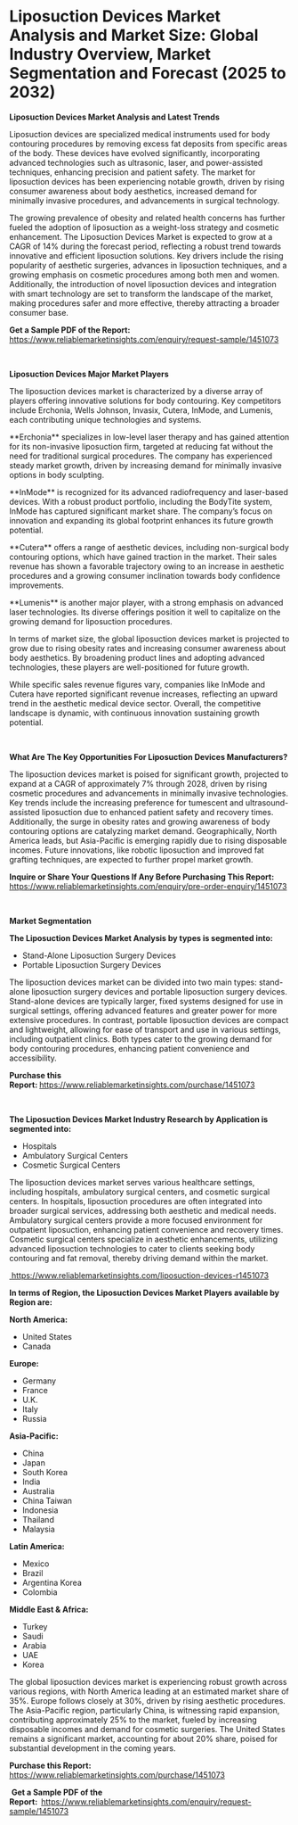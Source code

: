 <p><h1>Liposuction Devices Market Analysis and Market Size: Global Industry Overview, Market Segmentation and Forecast (2025 to 2032)</h1></p><p><strong>Liposuction Devices Market Analysis and Latest Trends</strong></p>
<p><p>Liposuction devices are specialized medical instruments used for body contouring procedures by removing excess fat deposits from specific areas of the body. These devices have evolved significantly, incorporating advanced technologies such as ultrasonic, laser, and power-assisted techniques, enhancing precision and patient safety. The market for liposuction devices has been experiencing notable growth, driven by rising consumer awareness about body aesthetics, increased demand for minimally invasive procedures, and advancements in surgical technology. </p><p>The growing prevalence of obesity and related health concerns has further fueled the adoption of liposuction as a weight-loss strategy and cosmetic enhancement. The Liposuction Devices Market is expected to grow at a CAGR of 14% during the forecast period, reflecting a robust trend towards innovative and efficient liposuction solutions. Key drivers include the rising popularity of aesthetic surgeries, advances in liposuction techniques, and a growing emphasis on cosmetic procedures among both men and women. Additionally, the introduction of novel liposuction devices and integration with smart technology are set to transform the landscape of the market, making procedures safer and more effective, thereby attracting a broader consumer base.</p></p>
<p><strong>Get a Sample PDF of the Report:&nbsp;</strong> <a href="https://www.reliablemarketinsights.com/enquiry/request-sample/1451073?utm_campaign=3518&utm_medium=2&utm_source=Github&utm_content=ia&utm_term=13042025&utm_id=liposuction-devices">https://www.reliablemarketinsights.com/enquiry/request-sample/1451073</a></p>
<p>&nbsp;</p>
<p><strong>Liposuction Devices Major Market Players</strong></p>
<p><p>The liposuction devices market is characterized by a diverse array of players offering innovative solutions for body contouring. Key competitors include Erchonia, Wells Johnson, Invasix, Cutera, InMode, and Lumenis, each contributing unique technologies and systems.</p><p>**Erchonia** specializes in low-level laser therapy and has gained attention for its non-invasive liposuction firm, targeted at reducing fat without the need for traditional surgical procedures. The company has experienced steady market growth, driven by increasing demand for minimally invasive options in body sculpting. </p><p>**InMode** is recognized for its advanced radiofrequency and laser-based devices. With a robust product portfolio, including the BodyTite system, InMode has captured significant market share. The company’s focus on innovation and expanding its global footprint enhances its future growth potential.</p><p>**Cutera** offers a range of aesthetic devices, including non-surgical body contouring options, which have gained traction in the market. Their sales revenue has shown a favorable trajectory owing to an increase in aesthetic procedures and a growing consumer inclination towards body confidence improvements.</p><p>**Lumenis** is another major player, with a strong emphasis on advanced laser technologies. Its diverse offerings position it well to capitalize on the growing demand for liposuction procedures.</p><p>In terms of market size, the global liposuction devices market is projected to grow due to rising obesity rates and increasing consumer awareness about body aesthetics. By broadening product lines and adopting advanced technologies, these players are well-positioned for future growth. </p><p>While specific sales revenue figures vary, companies like InMode and Cutera have reported significant revenue increases, reflecting an upward trend in the aesthetic medical device sector. Overall, the competitive landscape is dynamic, with continuous innovation sustaining growth potential.</p></p>
<p>&nbsp;</p>
<p><strong>What Are The Key Opportunities For Liposuction Devices Manufacturers?</strong></p>
<p><p>The liposuction devices market is poised for significant growth, projected to expand at a CAGR of approximately 7% through 2028, driven by rising cosmetic procedures and advancements in minimally invasive technologies. Key trends include the increasing preference for tumescent and ultrasound-assisted liposuction due to enhanced patient safety and recovery times. Additionally, the surge in obesity rates and growing awareness of body contouring options are catalyzing market demand. Geographically, North America leads, but Asia-Pacific is emerging rapidly due to rising disposable incomes. Future innovations, like robotic liposuction and improved fat grafting techniques, are expected to further propel market growth.</p></p>
<p><strong>Inquire or Share Your Questions If Any Before Purchasing This Report:</strong> <a href="https://www.reliablemarketinsights.com/enquiry/pre-order-enquiry/1451073?utm_campaign=3518&utm_medium=2&utm_source=Github&utm_content=ia&utm_term=13042025&utm_id=liposuction-devices">https://www.reliablemarketinsights.com/enquiry/pre-order-enquiry/1451073</a></p>
<p>&nbsp;</p>
<p><strong>Market Segmentation</strong></p>
<p><strong>The Liposuction Devices Market Analysis by types is segmented into:</strong></p>
<p><ul><li>Stand-Alone Liposuction Surgery Devices</li><li>Portable Liposuction Surgery Devices</li></ul></p>
<p><p>The liposuction devices market can be divided into two main types: stand-alone liposuction surgery devices and portable liposuction surgery devices. Stand-alone devices are typically larger, fixed systems designed for use in surgical settings, offering advanced features and greater power for more extensive procedures. In contrast, portable liposuction devices are compact and lightweight, allowing for ease of transport and use in various settings, including outpatient clinics. Both types cater to the growing demand for body contouring procedures, enhancing patient convenience and accessibility.</p></p>
<p><strong>Purchase this Report:&nbsp;</strong><a href="https://www.reliablemarketinsights.com/purchase/1451073?utm_campaign=3518&utm_medium=2&utm_source=Github&utm_content=ia&utm_term=13042025&utm_id=liposuction-devices">https://www.reliablemarketinsights.com/purchase/1451073</a></p>
<p>&nbsp;</p>
<p><strong>The Liposuction Devices Market Industry Research by Application is segmented into:</strong></p>
<p><ul><li>Hospitals</li><li>Ambulatory Surgical Centers</li><li>Cosmetic Surgical Centers</li></ul></p>
<p><p>The liposuction devices market serves various healthcare settings, including hospitals, ambulatory surgical centers, and cosmetic surgical centers. In hospitals, liposuction procedures are often integrated into broader surgical services, addressing both aesthetic and medical needs. Ambulatory surgical centers provide a more focused environment for outpatient liposuction, enhancing patient convenience and recovery times. Cosmetic surgical centers specialize in aesthetic enhancements, utilizing advanced liposuction technologies to cater to clients seeking body contouring and fat removal, thereby driving demand within the market.</p></p>
<p><a href="https://www.reliablemarketinsights.com/liposuction-devices-r1451073?utm_campaign=3518&utm_medium=2&utm_source=Github&utm_content=ia&utm_term=13042025&utm_id=liposuction-devices">&nbsp;https://www.reliablemarketinsights.com/liposuction-devices-r1451073</a></p>
<p><strong>In terms of Region, the Liposuction Devices Market Players available by Region are:</strong></p>
<p>
    <p> <strong> North America: </strong>
        <ul>
            <li>United States</li>
            <li>Canada</li>
        </ul>
        </p> 
    <p> <strong> Europe: </strong>
        <ul>
            <li>Germany</li>
            <li>France</li>
            <li>U.K.</li>
            <li>Italy</li>
            <li>Russia</li>
        </ul>
        </p> 
    <p> <strong> Asia-Pacific: </strong>
        <ul>
            <li>China</li>
            <li>Japan</li>
            <li>South Korea</li>
            <li>India</li>
            <li>Australia</li>
            <li>China Taiwan</li>
            <li>Indonesia</li>
            <li>Thailand</li>
            <li>Malaysia</li>
        </ul>
        </p> 
    <p> <strong> Latin America: </strong>
        <ul>
            <li>Mexico</li>
            <li>Brazil</li>
            <li>Argentina Korea</li>
            <li>Colombia</li>
        </ul>
        </p> 
    <p> <strong> Middle East & Africa: </strong>
        <ul>
            <li>Turkey</li>
            <li>Saudi</li>
            <li>Arabia</li>
            <li>UAE</li>
            <li>Korea</li>
        </ul>
    </p>
    </p>
<p><p>The global liposuction devices market is experiencing robust growth across various regions, with North America leading at an estimated market share of 35%. Europe follows closely at 30%, driven by rising aesthetic procedures. The Asia-Pacific region, particularly China, is witnessing rapid expansion, contributing approximately 25% to the market, fueled by increasing disposable incomes and demand for cosmetic surgeries. The United States remains a significant market, accounting for about 20% share, poised for substantial development in the coming years.</p></p>
<p><strong>Purchase this Report: </strong><a href="https://www.reliablemarketinsights.com/purchase/1451073?utm_campaign=3518&utm_medium=2&utm_source=Github&utm_content=ia&utm_term=13042025&utm_id=liposuction-devices">https://www.reliablemarketinsights.com/purchase/1451073</a></p>
<p>&nbsp;<strong>Get a Sample PDF of the Report:&nbsp;&nbsp;</strong><a href="https://www.reliablemarketinsights.com/enquiry/request-sample/1451073?utm_campaign=3518&utm_medium=2&utm_source=Github&utm_content=ia&utm_term=13042025&utm_id=liposuction-devices">https://www.reliablemarketinsights.com/enquiry/request-sample/1451073</a></p>
<p><strong></strong></p>
<p><p></p><p></p><p></p></p>
